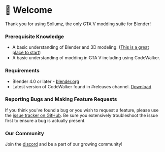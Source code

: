 # 👋 Welcome

Thank you for using Sollumz, the only GTA V modding suite for Blender!

### Prerequisite Knowledge

* A basic understanding of Blender and 3D modeling. ([This is a great place to start](https://www.youtube.com/playlist?list=PLjEaoINr3zgFX8ZsChQVQsuDSjEqdWMAD))
* A basic understanding of modding in GTA V including using CodeWalker.

### Requirements

* Blender 4.0 or later - [blender.org](http://www.blender.org/download/)
* Latest version of CodeWalker found in #releases channel. [Download](https://discord.com/invite/codewalker)

### Reporting Bugs and Making Feature Requests

If you think you've found a bug or you wish to request a feature, please use the [issue tracker on GitHub](https://github.com/Sollumz/Sollumz/issues). Be sure you extensively troubleshoot the issue first to ensure a bug is actually present.

### **Our Community**

Join the [discord](https://discord.gg/bZuWBWaQBg) and be a part of our growing community!
